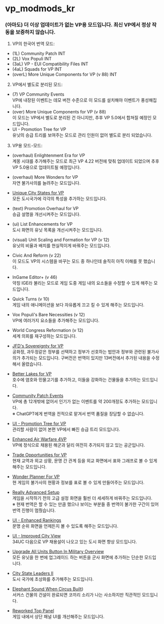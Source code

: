 # vp_modmods_kr

### (아마도) 더 이상 업데이트가 없는 VP용 모드입니다. 최신 VP에서 정상 작동을 보증하지 않습니다.

1. VP의 한국어 번역 모드:
- (1L) Community Patch INT
- (2L) Vox Populi INT
- (3aL) VP - EUI Compatibility Files INT
- (4aL) Squads for VP INT
- (overL) More Unique Components for VP (v 88) INT

2. VP에서 별도로 분리된 모드:
- (7) VP Community Events  
  VP에 내장된 이벤트는 데모 버전 수준으로 이 모드를 설치해야 이벤트가 풍성해집니다.
- (over) More Unique Components for VP (v 88)  
  이 모드는 VP에서 별도로 분리된 건 아니지만, 추후 VP 5.0에서 합쳐질 예정인 모드입니다.
- UI - Promotion Tree for VP  
  유닛의 승급 트리를 보여주는 모드로 관리 인원이 없어 별도로 분리 되었습니다.

3. VP용 모드-모드:

- (overhaul) Enlightenment Era for VP  
  계몽 시대를 추가해주는 모드로 최근 VP 4.22 버전에 맞춰 업데이트 되었으며 추후 VP 5.0용으로 업데이트될 예정입니다.

- (overhaul) More Wonders for VP  
  자연 불가사의를 늘려주는 모드입니다.

- [Unique City States for VP](https://gall.dcinside.com/civilization/265235)  
  모든 도시국가에 각각의 특성을 추가하는 모드입니다.

- (text) Promotion Overhaul for VP  
  승급 설명을 개선시켜주는 모드입니다.

- (ui) List Enhancements for VP  
  도시 화면의 유닛 목록을 개선시켜주는 모드입니다.

- (visual) Unit Scaling and Formation for VP (v 12)  
  유닛의 비율과 배치를 현실적이게 바꿔주는 모드입니다.

- Civic And Reform (v 22)  
  이 모드도 VP의 시스템을 바꾸는 모드 중 하나인데 솔직히 아직 이해를 못 했습니다.

- InGame Editor+ (v 46)  
  약칭 IGE라 불리는 모드로 게임 도중 게임 내의 요소들을 수정할 수 있게 해주는 모드입니다.

- Quick Turns (v 10)  
  게임 내의 애니메이션을 보다 자유롭게 끄고 킬 수 있게 해주는 모드입니다.

- Vox Populi's Bare Necessities (v 12)  
  VP에 여러가지 요소들을 추가해주는 모드입니다.

- World Congress Reformation (v 12)  
  세계 의회를 재구성하는 모드입니다.

- [JFD's Sovereignty for VP](https://gall.dcinside.com/civilization/275728)  
  공화정, 과두정같은 정부를 선택하고 정부가 선호하는 법안과 정부와 관련된 불가사의가 추가되는 모드입니다. 구버전은 번역이 있지만 13버전에서 추가된 내용을 수정해서 올렸습니다.

- [Better Lakes for VP](https://forums.civfanatics.com/resources/better-lakes-for-vp.28446/)  
  호수에 염호와 민물고기를 추가하고, 이들을 강화하는 건물들을 추가하는 모드입니다.

- [Community Patch Events](https://forums.civfanatics.com/threads/community-patch-events-development.569321/)  
  VP에 총 12개밖에 없어서 인기가 없는 이벤트를 약 200개정도 추가하는 모드입니다.  
  ※ ChatGPT에게 번역을 전적으로 맡겨서 번역 품질을 장담할 수 없습니다.

- [UI - Promotion Tree for VP](https://forums.civfanatics.com/threads/ui-promotion-tree-for-vp.690546/)  
  관리할 사람이 없어 본편 VP에서 빠진 승급 트리 모드입니다.

- [Enhanced Air Warfare 4VP](https://forums.civfanatics.com/threads/enhanced-air-warfare-4vp.656114/post-16250264)  
  VP에 정식으로 채용된 해군과 달리 여전히 추가되지 않고 있는 공군입니다.

- [Trade Opportunities for VP](https://forums.civfanatics.com/threads/trade-opportunities-for-vp.636230/)  
  현재 교역과 외교 상황, 문명 간 관계 등을 외교 화면에서 표와 그래프로 볼 수 있게 해주는 모드입니다.

- [Wonder Planner For VP](https://forums.civfanatics.com/threads/wonder-planner-for-vp.636588/)  
  현 게임의 불가사의 현황과 정보를 표로 볼 수 있게 만들어주는 모드입니다.

- [Really Advanced Setup](https://forums.civfanatics.com/threads/really-advanced-setup.486324/)  
  게임을 시작하기 전의 고급 설정 화면을 훨씬 더 세세하게 바꿔주는 모드입니다.  
  ※ 현재 번역은 할 수 있는 만큼 했으나 보이는 부분들 중 번역이 불가한 구간이 있어 번역 진행이 멈췄습니다.

- [UI - Enhanced Rankings](https://www.picknmixmods.com/mods/CivV/UI/Enhanced%20Rankings.html)  
  문명 순위 화면을 언제든지 볼 수 있도록 해주는 모드입니다.

- [UI - Improved City View](https://forums.civfanatics.com/threads/ui-improved-city-view-vox-populi-with-eui.627067/post-16473637)  
  34UC 다음으로 VP 채용설이 나오고 있는 도시 화면 향상 모드입니다.

- [Upgrade All Units Button In Military Overview](https://forums.civfanatics.com/resources/upgrade-all-units-button-in-military-overview.30443/)  
  모든 유닛을 한 번에 업그레이드 하는 버튼을 군사 화면에 추가하는 단순한 모드입니다.

- [City State Leaders II](https://forums.civfanatics.com/threads/city-states-leaders-ii.473670/)  
  도시 국가에 초상화를 추가해주는 모드입니다.

- [Elephant Sound When Circus Built](https://forums.civfanatics.com/threads/elephant-sound-when-circus-built.690742/))  
  서커스 건물의 건설이 완료되면 코끼리 소리가 나는 사소하지만 직관적인 모드입니다.

- [Reworked Top Panel](https://forums.civfanatics.com/threads/bals-qol-ui-mods-and-stuff-linked-units-assign-all-to-project-commander-borders-military-log-etc.674267/post-16460166)  
  게임 내에서 상단 패널 UI를 개선해주는 모드입니다.
